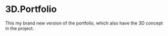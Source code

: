 # 3D.Portfolio
This my brand new version of the portfolio, which also have the 3D concept in the project.
